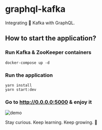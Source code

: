 # graphql-kafka

Integrating 💩 Kafka with GraphQL.

## How to start the application?

### Run Kafka & ZooKeeper containers

```shell
docker-compose up -d
```

### Run the application

```shell
yarn install
yarn start:dev
```

### Go to http://0.0.0.0:5000 & enjoy it

![demo](./images/demo.gif)


<!-- INSPIRATIONAL_QUOTE_START -->
Stay curious. Keep learning. Keep growing.
🐶
<!-- INSPIRATIONAL_QUOTE_END -->
